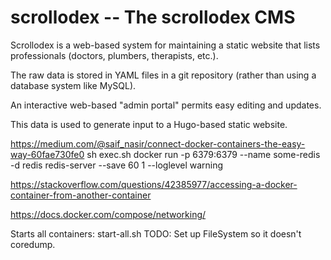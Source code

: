 # scrollodex -- The scrollodex CMS

Scrollodex is a web-based system for maintaining a static
website that lists professionals (doctors, plumbers, therapists,
etc.).

The raw data is stored in YAML files in a git repository (rather
than using a database system like MySQL).

An interactive web-based "admin portal" permits easy editing and
updates.

This data is used to generate input to a Hugo-based static website.


https://medium.com/@saif_nasir/connect-docker-containers-the-easy-way-60fae730fe0
sh exec.sh
docker run -p 6379:6379 --name some-redis -d redis redis-server --save 60 1 --loglevel warning

https://stackoverflow.com/questions/42385977/accessing-a-docker-container-from-another-container

https://docs.docker.com/compose/networking/

Starts all containers:
start-all.sh
TODO: Set up FileSystem so it doesn't coredump.
